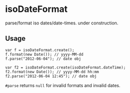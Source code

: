 isoDateFormat
=============

parse/format iso dates/date-times. under construction.



Usage
-----

	var f = isoDateFormat.create();
	f.format(new Date()); // yyyy-MM-dd
	f.parse("2012-06-04"); // date obj

	var f2 = isoDateFormat.create(isoDateFormat.dateTime);
	f2.format(new Date()); // yyyy-MM-dd hh:mm
	f2.parse("2012-06-04 12:45"); // date obj

`#parse` returns `null` for invalid formats and invalid dates.
